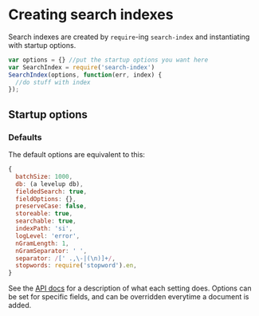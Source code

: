 # Creating search indexes

Search indexes are created by `require`-ing `search-index` and
instantiating with startup options.


```javascript
var options = {} //put the startup options you want here
var SearchIndex = require('search-index')
SearchIndex(options, function(err, index) {
  //do stuff with index
});
```

## Startup options

### Defaults

The default options are equivalent to this:

```javascript
{
  batchSize: 1000,
  db: (a levelup db),
  fieldedSearch: true,
  fieldOptions: {},
  preserveCase: false,
  storeable: true,
  searchable: true,
  indexPath: 'si',
  logLevel: 'error',
  nGramLength: 1,
  nGramSeparator: ' ',
  separator: /[' .,\-|(\n)]+/,
  stopwords: require('stopword').en,
}
```

See the [API docs](API.md#options-and-settings-1) for a description of what each setting
does. Options can be set for specific fields, and can be overridden
everytime a document is added.

